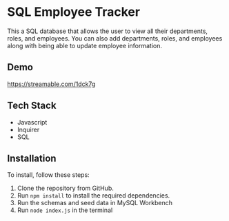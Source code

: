 
# SQL Employee Tracker

This a SQL database that allows the user to view all their departments, roles, and employees. You can also add departments, roles, and employees along with being able to update employee information. 
 


## Demo

https://streamable.com/1dck7g




## Tech Stack

- Javascript
- Inquirer
- SQL


## Installation

To install, follow these steps:

1. Clone the repository from GitHub.
2. Run `npm install` to install the required dependencies.
3. Run the schemas and seed data in MySQL Workbench
4. Run `node index.js` in the terminal 
    